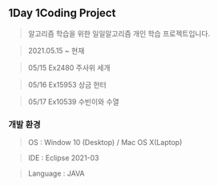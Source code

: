 ## 1Day 1Coding Project
> 알고리즘 학습을 위한 일일알고리즘 개인 학습 프로젝트입니다.

> 2021.05.15 ~ 현재

> 05/15 Ex2480  주사위 세개

> 05/16 Ex15953 상금 헌터

> 05/17 Ex10539 수빈이와 수열 

### 개발 환경

> OS : Window 10 (Desktop) / Mac OS X(Laptop)

> IDE : Eclipse 2021-03

> Language : JAVA
